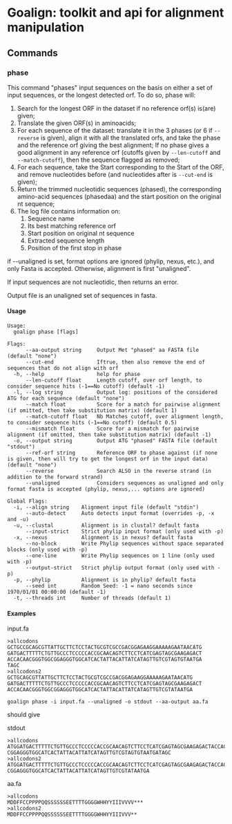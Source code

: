 # Goalign: toolkit and api for alignment manipulation

## Commands

### phase
This command "phases" input sequences on the basis on either a set of input sequences, or the longest detected orf.
To do so, phase will:

1. Search for the longest ORF in the dataset if no reference orf(s) is(are) given;
1. Translate the given ORF(s) in aminoacids;
2. For each sequence of the dataset: translate it in the 3 phases (or 6 if `--reverse` is given),
   align it with all the translated orfs, and take the phase and the reference orf giving the best alignment;
   If no phase gives a good alignment in any reference orf (cutoffs given by `--len-cutoff` and `--match-cutoff`),
   then the sequence flagged as removed;
3. For each sequence, take the Start corresponding to the Start of the ORF, and remove
   nucleotides before (and nucleotides after is `--cut-end` is given);
4. Return the trimmed nucleotidic sequences (phased), the corresponding amino-acid sequences (phasedaa)
   and the start position on the original nt sequence;
5. The log file contains information on:
    1. Sequence name
    2. Its best matching reference orf
    3. Start position on original nt sequence
    4. Extracted sequence length
    5. Position of the first stop in phase


if --unaligned is set, format options are ignored (phylip, nexus, etc.), and
only Fasta is accepted. Otherwise, alignment is first "unaligned".

If input sequences are not nucleotidic, then returns an error.

Output file is an unaligned set of sequences in fasta.

#### Usage
```
Usage:
  goalign phase [flags]

Flags:
      --aa-output string     Output Met "phased" aa FASTA file (default "none")
      --cut-end              Iftrue, then also remove the end of sequences that do not align with orf
  -h, --help                 help for phase
      --len-cutoff float     Length cutoff, over orf length, to consider sequence hits (-1==No cutoff) (default -1)
  -l, --log string           Output log: positions of the considered ATG for each sequence (default "none")
      --match float          Score for a match for pairwise alignment (if omitted, then take substitution matrix) (default 1)
      --match-cutoff float   Nb Matches cutoff, over alignment length, to consider sequence hits (-1==No cutoff) (default 0.5)
      --mismatch float       Score for a mismatch for pairwise alignment (if omitted, then take substitution matrix) (default -1)
  -o, --output string        Output ATG "phased" FASTA file (default "stdout")
      --ref-orf string       Reference ORF to phase against (if none is given, then will try to get the longest orf in the input data) (default "none")
      --reverse              Search ALSO in the reverse strand (in addition to the forward strand)
      --unaligned            Considers sequences as unaligned and only format fasta is accepted (phylip, nexus,... options are ignored)

Global Flags:
  -i, --align string    Alignment input file (default "stdin")
      --auto-detect     Auto detects input format (overrides -p, -x and -u)
  -u, --clustal         Alignment is in clustal? default fasta
      --input-strict    Strict phylip input format (only used with -p)
  -x, --nexus           Alignment is in nexus? default fasta
      --no-block        Write Phylip sequences without space separated blocks (only used with -p)
      --one-line        Write Phylip sequences on 1 line (only used with -p)
      --output-strict   Strict phylip output format (only used with -p)
  -p, --phylip          Alignment is in phylip? default fasta
      --seed int        Random Seed: -1 = nano seconds since 1970/01/01 00:00:00 (default -1)
  -t, --threads int     Number of threads (default 1)
```

#### Examples

input.fa

```
>allcodons
GCTGCCGCAGCGTTATTGCTTCTCCTACTGCGTCGCCGACGGAGAAGGAAAAAGAATAACATG
GATGACTTTTTCTGTTGCCCTCCCCCACCGCAACAGTCTTCCTCATCGAGTAGCGAAGAGACT
ACCACAACGGGTGGCGGAGGGTGGCATCACTATTACATTATCATAGTTGTCGTAGTGTAATGA
TAGC
>allcodons2
GCTGCAGCGTTATTGCTTCTCCTACTGCGTCGCCGACGGAGAAGGAAAAAGAATAACATG
GATGACTTTTTCTGTTGCCCTCCCCCACCGCAACAGTCTTCCTCATCGAGTAGCGAAGAGACT
ACCACAACGGGTGGCGGAGGGTGGCATCACTATTACATTATCATAGTTGTCGTATAATGA
```

```
goalign phase -i input.fa --unaligned -o stdout --aa-output aa.fa

```

should give

stdout
```
>allcodons
ATGGATGACTTTTTCTGTTGCCCTCCCCCACCGCAACAGTCTTCCTCATCGAGTAGCGAAGAGACTACCACAACGGGTGG
CGGAGGGTGGCATCACTATTACATTATCATAGTTGTCGTAGTGTAATGATAGC
>allcodons2
ATGGATGACTTTTTCTGTTGCCCTCCCCCACCGCAACAGTCTTCCTCATCGAGTAGCGAAGAGACTACCACAACGGGTGG
CGGAGGGTGGCATCACTATTACATTATCATAGTTGTCGTATAATGA
```

aa.fa
```
>allcodons
MDDFFCCPPPPQQSSSSSSEETTTTGGGGWHHYYIIIVVVV***
>allcodons2
MDDFFCCPPPPQQSSSSSSEETTTTGGGGWHHYYIIIVVV**
```
